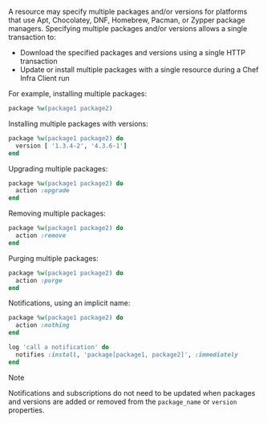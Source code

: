 A resource may specify multiple packages and/or versions for platforms
that use Apt, Chocolatey, DNF, Homebrew, Pacman, or Zypper package managers.
Specifying multiple packages and/or versions allows a single transaction
to:

- Download the specified packages and versions using a single HTTP
    transaction
- Update or install multiple packages with a single resource during a
    Chef Infra Client run

For example, installing multiple packages:

```ruby
package %w(package1 package2)
```

Installing multiple packages with versions:

```ruby
package %w(package1 package2) do
  version [ '1.3.4-2', '4.3.6-1']
end
```

Upgrading multiple packages:

```ruby
package %w(package1 package2) do
  action :upgrade
end
```

Removing multiple packages:

```ruby
package %w(package1 package2) do
  action :remove
end
```

Purging multiple packages:

```ruby
package %w(package1 package2) do
  action :purge
end
```

Notifications, using an implicit name:

```ruby
package %w(package1 package2) do
  action :nothing
end

log 'call a notification' do
  notifies :install, 'package[package1, package2]', :immediately
end
```

<!-- markdownlint-disable-file MD033 -->

<div class="admonition-note">
<p class="admonition-note-title">Note</p>
<div class="admonition-note-text">

Notifications and subscriptions do not need to be updated when packages
and versions are added or removed from the `package_name` or `version`
properties.

</div>
</div>
